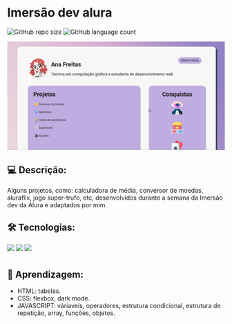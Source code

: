 # Imersão dev alura

![GitHub repo size](https://img.shields.io/github/repo-size/anafts/Imersao-Dev-Projects?style=for-the-badge)
![GitHub language count](https://img.shields.io/github/languages/count/anafts/Imersao-Dev-Projects?style=for-the-badge)

 ![preview](./.github/preview.png)
 

## 💻 Descrição:

Alguns projetos, como: calculadora de média, conversor de moedas, aluraflix, jogo super-trufo, etc, desenvolvidos durante a semana da Imersão dev da Alura e adaptados por mim.


## 🛠️ Tecnologias:

<img src="https://img.shields.io/badge/HTML5-E34F26?style=for-the-badge&logo=html5&logoColor=white">
<img src="https://img.shields.io/badge/CSS3-1572B6?style=for-the-badge&logo=css3&logoColor=white">
<img src="https://img.shields.io/badge/JavaScript-F7DF1E?style=for-the-badge&logo=javascript&logoColor=black">


#  
## 🚀 Aprendizagem:

- HTML: tabelas.
- CSS: flexbox, dark mode.
- JAVASCRIPT: váriaveis, operadores, estrutura condicional, estrutura de repetição, array, funções, objetos.
